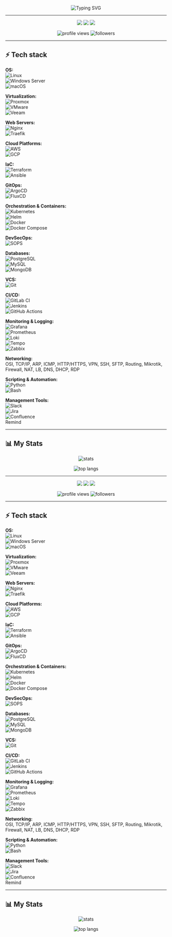 <p align="center">
  <img src="https://readme-typing-svg.herokuapp.com?size=30&duration=3000&color=00FF00&center=true&vCenter=true&lines=Hi+there!;I'm+ARmrCode;Welcome+to+my+GitHub" alt="Typing SVG" />
</p>

---

<p align="center">
  <a href="https://www.linkedin.com/in/your-linkedin"><img src="https://img.shields.io/badge/LinkedIn-blue?logo=linkedin&logoColor=white" /></a>
  <a href="mailto:your_email@example.com"><img src="https://img.shields.io/badge/Email-red?logo=gmail&logoColor=white" /></a>
  <a href="https://t.me/your_telegram"><img src="https://img.shields.io/badge/Telegram-blue?logo=telegram&logoColor=white" /></a>
</p>

<p align="center">
  <img src="https://komarev.com/ghpvc/?username=ARmrCode&color=green&style=for-the-badge" alt="profile views" />
  <img src="https://img.shields.io/github/followers/ARmrCode?style=for-the-badge&color=blue" alt="followers" />
</p>

---

## ⚡ Tech stack

**OS:**  
![Linux](https://img.shields.io/badge/-Linux-FCC624?style=flat&logo=linux&logoColor=black)  
![Windows Server](https://img.shields.io/badge/-Windows%20Server-0078D6?style=flat&logo=windows&logoColor=white)  
![macOS](https://img.shields.io/badge/-macOS-000000?style=flat&logo=apple&logoColor=white)  

**Virtualization:**  
![Proxmox](https://img.shields.io/badge/-Proxmox-E57000?style=flat&logo=proxmox&logoColor=white)  
![VMware](https://img.shields.io/badge/-VMware-607078?style=flat&logo=vmware&logoColor=white)  
![Veeam](https://img.shields.io/badge/-Veeam-00B336?style=flat&logo=veeam&logoColor=white)  

**Web Servers:**  
![Nginx](https://img.shields.io/badge/-Nginx-009639?style=flat&logo=nginx&logoColor=white)  
![Traefik](https://img.shields.io/badge/-Traefik-24A1C1?style=flat&logo=traefikmesh&logoColor=white)  

**Cloud Platforms:**  
![AWS](https://img.shields.io/badge/-AWS-232F3E?style=flat&logo=amazon-aws&logoColor=white)  
![GCP](https://img.shields.io/badge/-Google%20Cloud-4285F4?style=flat&logo=google-cloud&logoColor=white)  

**IaC:**  
![Terraform](https://img.shields.io/badge/-Terraform-623CE4?style=flat&logo=terraform&logoColor=white)  
![Ansible](https://img.shields.io/badge/-Ansible-EE0000?style=flat&logo=ansible&logoColor=white)  

**GitOps:**  
![ArgoCD](https://img.shields.io/badge/-ArgoCD-FE4D00?style=flat&logo=argo&logoColor=white)  
![FluxCD](https://img.shields.io/badge/-FluxCD-5A22A6?style=flat&logo=flux&logoColor=white)  

**Orchestration & Containers:**  
![Kubernetes](https://img.shields.io/badge/-Kubernetes-326CE5?style=flat&logo=kubernetes&logoColor=white)  
![Helm](https://img.shields.io/badge/-Helm-0F1689?style=flat&logo=helm&logoColor=white)  
![Docker](https://img.shields.io/badge/-Docker-2496ED?style=flat&logo=docker&logoColor=white)  
![Docker Compose](https://img.shields.io/badge/-Docker%20Compose-2496ED?style=flat&logo=docker&logoColor=white)  

**DevSecOps:**  
![SOPS](https://img.shields.io/badge/-SOPS-FFD700?style=flat&logo=gnupg&logoColor=black)  

**Databases:**  
![PostgreSQL](https://img.shields.io/badge/-PostgreSQL-336791?style=flat&logo=postgresql&logoColor=white)  
![MySQL](https://img.shields.io/badge/-MySQL-4479A1?style=flat&logo=mysql&logoColor=white)  
![MongoDB](https://img.shields.io/badge/-MongoDB-47A248?style=flat&logo=mongodb&logoColor=white)  

**VCS:**  
![Git](https://img.shields.io/badge/-Git-F05032?style=flat&logo=git&logoColor=white)  

**CI/CD:**  
![GitLab CI](https://img.shields.io/badge/-GitLab%20CI-FC6D26?style=flat&logo=gitlab&logoColor=white)  
![Jenkins](https://img.shields.io/badge/-Jenkins-D24939?style=flat&logo=jenkins&logoColor=white)  
![GitHub Actions](https://img.shields.io/badge/-GitHub%20Actions-2088FF?style=flat&logo=github-actions&logoColor=white)  

**Monitoring & Logging:**  
![Grafana](https://img.shields.io/badge/-Grafana-F46800?style=flat&logo=grafana&logoColor=white)  
![Prometheus](https://img.shields.io/badge/-Prometheus-E6522C?style=flat&logo=prometheus&logoColor=white)  
![Loki](https://img.shields.io/badge/-Loki-00B48A?style=flat&logo=grafana&logoColor=white)  
![Tempo](https://img.shields.io/badge/-Tempo-FFB800?style=flat&logo=grafana&logoColor=black)  
![Zabbix](https://img.shields.io/badge/-Zabbix-DC382D?style=flat&logo=zabbix&logoColor=white)  

**Networking:**  
OSI, TCP/IP, ARP, ICMP, HTTP/HTTPS, VPN, SSH, SFTP, Routing, Mikrotik, Firewall, NAT, LB, DNS, DHCP, RDP  

**Scripting & Automation:**  
![Python](https://img.shields.io/badge/-Python-3776AB?style=flat&logo=python&logoColor=white)  
![Bash](https://img.shields.io/badge/-Bash-4EAA25?style=flat&logo=gnu-bash&logoColor=white)  

**Management Tools:**  
![Slack](https://img.shields.io/badge/-Slack-4A154B?style=flat&logo=slack&logoColor=white)  
![Jira](https://img.shields.io/badge/-Jira-0052CC?style=flat&logo=jira&logoColor=white)  
![Confluence](https://img.shields.io/badge/-Confluence-172B4D?style=flat&logo=confluence&logoColor=white)  
Remind  

---

## 📊 My Stats

<p align="center">
  <img src="https://github-readme-stats.vercel.app/api?username=ARmrCode&show_icons=true&theme=tokyonight" alt="stats" />
</p>

<p align="center">
  <img src="https://github-readme-stats.vercel.app/api/top-langs/?username=ARmrCode&layout=compact&theme=tokyonight" alt="top langs" />
</p>


---

<p align="center">
  <a href="https://www.linkedin.com/in/your-linkedin"><img src="https://img.shields.io/badge/LinkedIn-blue?logo=linkedin&logoColor=white" /></a>
  <a href="mailto:your_email@example.com"><img src="https://img.shields.io/badge/Email-red?logo=gmail&logoColor=white" /></a>
  <a href="https://t.me/your_telegram"><img src="https://img.shields.io/badge/Telegram-blue?logo=telegram&logoColor=white" /></a>
</p>

<p align="center">
  <img src="https://komarev.com/ghpvc/?username=ARmrCode&color=green&style=for-the-badge" alt="profile views" />
  <img src="https://img.shields.io/github/followers/ARmrCode?style=for-the-badge&color=blue" alt="followers" />
</p>

---

## ⚡ Tech stack

**OS:**  
![Linux](https://img.shields.io/badge/-Linux-FCC624?style=flat&logo=linux&logoColor=black)  
![Windows Server](https://img.shields.io/badge/-Windows%20Server-0078D6?style=flat&logo=windows&logoColor=white)  
![macOS](https://img.shields.io/badge/-macOS-000000?style=flat&logo=apple&logoColor=white)  

**Virtualization:**  
![Proxmox](https://img.shields.io/badge/-Proxmox-E57000?style=flat&logo=proxmox&logoColor=white)  
![VMware](https://img.shields.io/badge/-VMware-607078?style=flat&logo=vmware&logoColor=white)  
![Veeam](https://img.shields.io/badge/-Veeam-00B336?style=flat&logo=veeam&logoColor=white)  

**Web Servers:**  
![Nginx](https://img.shields.io/badge/-Nginx-009639?style=flat&logo=nginx&logoColor=white)  
![Traefik](https://img.shields.io/badge/-Traefik-24A1C1?style=flat&logo=traefikmesh&logoColor=white)  

**Cloud Platforms:**  
![AWS](https://img.shields.io/badge/-AWS-232F3E?style=flat&logo=amazon-aws&logoColor=white)  
![GCP](https://img.shields.io/badge/-Google%20Cloud-4285F4?style=flat&logo=google-cloud&logoColor=white)  

**IaC:**  
![Terraform](https://img.shields.io/badge/-Terraform-623CE4?style=flat&logo=terraform&logoColor=white)  
![Ansible](https://img.shields.io/badge/-Ansible-EE0000?style=flat&logo=ansible&logoColor=white)  

**GitOps:**  
![ArgoCD](https://img.shields.io/badge/-ArgoCD-FE4D00?style=flat&logo=argo&logoColor=white)  
![FluxCD](https://img.shields.io/badge/-FluxCD-5A22A6?style=flat&logo=flux&logoColor=white)  

**Orchestration & Containers:**  
![Kubernetes](https://img.shields.io/badge/-Kubernetes-326CE5?style=flat&logo=kubernetes&logoColor=white)  
![Helm](https://img.shields.io/badge/-Helm-0F1689?style=flat&logo=helm&logoColor=white)  
![Docker](https://img.shields.io/badge/-Docker-2496ED?style=flat&logo=docker&logoColor=white)  
![Docker Compose](https://img.shields.io/badge/-Docker%20Compose-2496ED?style=flat&logo=docker&logoColor=white)  

**DevSecOps:**  
![SOPS](https://img.shields.io/badge/-SOPS-FFD700?style=flat&logo=gnupg&logoColor=black)  

**Databases:**  
![PostgreSQL](https://img.shields.io/badge/-PostgreSQL-336791?style=flat&logo=postgresql&logoColor=white)  
![MySQL](https://img.shields.io/badge/-MySQL-4479A1?style=flat&logo=mysql&logoColor=white)  
![MongoDB](https://img.shields.io/badge/-MongoDB-47A248?style=flat&logo=mongodb&logoColor=white)  

**VCS:**  
![Git](https://img.shields.io/badge/-Git-F05032?style=flat&logo=git&logoColor=white)  

**CI/CD:**  
![GitLab CI](https://img.shields.io/badge/-GitLab%20CI-FC6D26?style=flat&logo=gitlab&logoColor=white)  
![Jenkins](https://img.shields.io/badge/-Jenkins-D24939?style=flat&logo=jenkins&logoColor=white)  
![GitHub Actions](https://img.shields.io/badge/-GitHub%20Actions-2088FF?style=flat&logo=github-actions&logoColor=white)  

**Monitoring & Logging:**  
![Grafana](https://img.shields.io/badge/-Grafana-F46800?style=flat&logo=grafana&logoColor=white)  
![Prometheus](https://img.shields.io/badge/-Prometheus-E6522C?style=flat&logo=prometheus&logoColor=white)  
![Loki](https://img.shields.io/badge/-Loki-00B48A?style=flat&logo=grafana&logoColor=white)  
![Tempo](https://img.shields.io/badge/-Tempo-FFB800?style=flat&logo=grafana&logoColor=black)  
![Zabbix](https://img.shields.io/badge/-Zabbix-DC382D?style=flat&logo=zabbix&logoColor=white)  

**Networking:**  
OSI, TCP/IP, ARP, ICMP, HTTP/HTTPS, VPN, SSH, SFTP, Routing, Mikrotik, Firewall, NAT, LB, DNS, DHCP, RDP  

**Scripting & Automation:**  
![Python](https://img.shields.io/badge/-Python-3776AB?style=flat&logo=python&logoColor=white)  
![Bash](https://img.shields.io/badge/-Bash-4EAA25?style=flat&logo=gnu-bash&logoColor=white)  

**Management Tools:**  
![Slack](https://img.shields.io/badge/-Slack-4A154B?style=flat&logo=slack&logoColor=white)  
![Jira](https://img.shields.io/badge/-Jira-0052CC?style=flat&logo=jira&logoColor=white)  
![Confluence](https://img.shields.io/badge/-Confluence-172B4D?style=flat&logo=confluence&logoColor=white)  
Remind  

---

## 📊 My Stats

<p align="center">
  <img src="https://github-readme-stats.vercel.app/api?username=ARmrCode&show_icons=true&theme=tokyonight" alt="stats" />
</p>

<p align="center">
  <img src="https://github-readme-stats.vercel.app/api/top-langs/?username=ARmrCode&layout=compact&theme=tokyonight" alt="top langs" />
</p>

